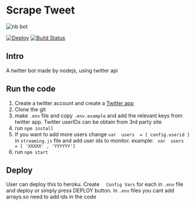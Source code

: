 
# Scrape Tweet
![nb bot](https://nb-twitter-bot.herokuapp.com/main.png)

[![Deploy](https://www.herokucdn.com/deploy/button.png)](https://heroku.com/deploy)
[![Build Status](https://travis-ci.org/namila007/nb-twitter-bot.svg?branch=master)](https://travis-ci.org/namila007/nb-twitter-bot)

## Intro

A twitter bot made by nodejs, using twitter api

## Run the code

 1. Create a twitter account and create a  [Twitter app](https://apps.twitter.com/)
 2. Clone the git
 3. make `.env` file and copy `.env.example` and add the relevant keys from twitter app. Twitter userIDs can be obtain from 3rd party site
 4. run `npm install` 
 5. If you want to add more users change `var  users  = [ config.userid ]` in `streaming.js` file and add user ids to monitor. example: ` var  users  = [ 'XXXXX' , 'YYYYYY']`
 6. run `npm start`
 

## Deploy
User can deploy this to heroku. Create `  Config Vars` for each in `.env` file and deploy or simply press DEPLOY button. in `.env` files you cant add arrays.so need to add ids in the code



